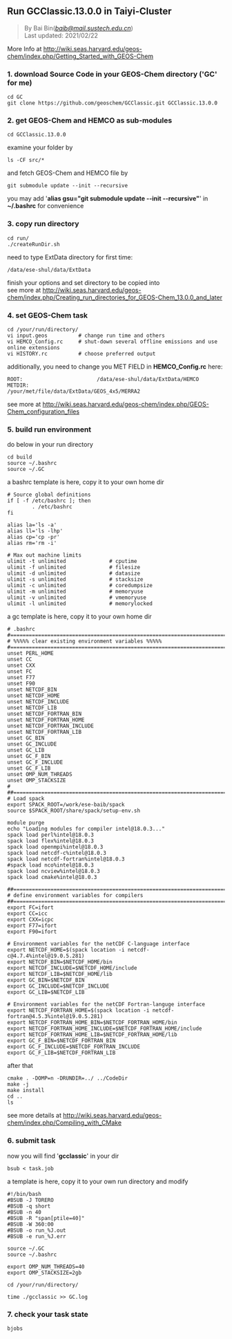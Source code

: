 ## Run GCClassic.13.0.0 in Taiyi-Cluster
> By Bai Bin(*baib@mail.sustech.edu.cn*)\
> Last updated: 2021/02/22

More Info at http://wiki.seas.harvard.edu/geos-chem/index.php/Getting_Started_with_GEOS-Chem

### 1. download Source Code in your GEOS-Chem directory ('GC' for me)
```
cd GC
git clone https://github.com/geoschem/GCClassic.git GCClassic.13.0.0
```
### 2. get GEOS-Chem and HEMCO as sub-modules
```
cd GCClassic.13.0.0
```
examine your folder by
```
ls -CF src/*
```
and fetch GEOS-Chem and HEMCO file by
```
git submodule update --init --recursive
```
you may add '**alias gsu="git submodule update --init --recursive"**' in **~/.bashrc** for convenience
### 3. copy run directory
```
cd run/
./createRunDir.sh
```
need to type ExtData directory for first time:
```
/data/ese-shul/data/ExtData
```
finish your options and set directory to be copied into\
see more at http://wiki.seas.harvard.edu/geos-chem/index.php/Creating_run_directories_for_GEOS-Chem_13.0.0_and_later

### 4. set GEOS-Chem task
```
cd /your/run/directory/
vi input.geos          # change run time and others
vi HEMCO_Config.rc     # shut-down several offline emissions and use online extensions
vi HISTORY.rc          # choose preferred output
```
additionally, you need to change you MET FIELD in **HEMCO_Config.rc** here:
```
ROOT:                        /data/ese-shul/data/ExtData/HEMCO
METDIR:                      /your/met/file/data/ExtData/GEOS_4x5/MERRA2
```
see more at http://wiki.seas.harvard.edu/geos-chem/index.php/GEOS-Chem_configuration_files
### 5. build run environment
do below in your run directory
```
cd build
source ~/.bashrc 
source ~/.GC 
```
a bashrc template is here, copy it to your own home dir
```
# Source global definitions
if [ -f /etc/bashrc ]; then
        . /etc/bashrc
fi

alias la='ls -a'
alias ll='ls -lhp'
alias cp='cp -pr'
alias rm='rm -i'

# Max out machine limits
ulimit -t unlimited              # cputime
ulimit -f unlimited              # filesize
ulimit -d unlimited              # datasize
ulimit -s unlimited              # stacksize
ulimit -c unlimited              # coredumpsize
ulimit -m unlimited              # memoryuse
ulimit -v unlimited              # vmemoryuse
ulimit -l unlimited              # memorylocked
```
a gc template is here, copy it to your own home dir
```
# .bashrc
#==============================================================================
# %%%%% clear existing environment variables %%%%%
#==============================================================================
unset PERL_HOME
unset CC
unset CXX
unset FC
unset F77
unset F90
unset NETCDF_BIN
unset NETCDF_HOME
unset NETCDF_INCLUDE
unset NETCDF_LIB
unset NETCDF_FORTRAN_BIN
unset NETCDF_FORTRAN_HOME
unset NETCDF_FORTRAN_INCLUDE
unset NETCDF_FORTRAN_LIB
unset GC_BIN
unset GC_INCLUDE
unset GC_LIB
unset GC_F_BIN
unset GC_F_INCLUDE
unset GC_F_LIB
unset OMP_NUM_THREADS
unset OMP_STACKSIZE
#
##==============================================================================
# Load spack
export SPACK_ROOT=/work/ese-baib/spack
source $SPACK_ROOT/share/spack/setup-env.sh

module purge
echo "Loading modules for compiler intel@18.0.3..."
spack load perl%intel@18.0.3
spack load flex%intel@18.0.3
spack load openmpi%intel@18.0.3
spack load netcdf-c%intel@18.0.3
spack load netcdf-fortran%intel@18.0.3
#spack load nco%intel@18.0.3
spack load ncview%intel@18.0.3
spack load cmake%intel@18.0.3

##=============================================================================
# define environment variables for compilers
##=============================================================================
export FC=ifort
export CC=icc
export CXX=icpc
export F77=ifort
export F90=ifort

# Environment variables for the netCDF C-language interface
export NETCDF_HOME=$(spack location -i netcdf-c@4.7.4%intel@19.0.5.281)
export NETCDF_BIN=$NETCDF_HOME/bin
export NETCDF_INCLUDE=$NETCDF_HOME/include
export NETCDF_LIB=$NETCDF_HOME/lib
export GC_BIN=$NETCDF_BIN
export GC_INCLUDE=$NETCDF_INCLUDE
export GC_LIB=$NETCDF_LIB

# Environment variables for the netCDF Fortran-languge interface
export NETCDF_FORTRAN_HOME=$(spack location -i netcdf-fortran@4.5.3%intel@19.0.5.281)
export NETCDF_FORTRAN_HOME_BIN=$NETCDF_FORTRAN_HOME/bin
export NETCDF_FORTRAN_HOME_INCLUDE=$NETCDF_FORTRAN_HOME/include
export NETCDF_FORTRAN_HOME_LIB=$NETCDF_FORTRAN_HOME/lib
export GC_F_BIN=$NETCDF_FORTRAN_BIN
export GC_F_INCLUDE=$NETCDF_FORTRAN_INCLUDE
export GC_F_LIB=$NETCDF_FORTRAN_LIB
```
after that
```
cmake . -DOMP=n -DRUNDIR=../ ../CodeDir
make -j
make install
cd ..
ls
```
see more details at http://wiki.seas.harvard.edu/geos-chem/index.php/Compiling_with_CMake

### 6. submit task
now you will find '**gcclassic**' in your dir
```
bsub < task.job
```
a template is here, copy it to your own run directory and modify
```
#!/bin/bash
#BSUB -J TORERO
#BSUB -q short
#BSUB -n 40
#BSUB -R "span[ptile=40]"
#BSUB -W 360:00
#BSUB -o run_%J.out
#BSUB -e run_%J.err

source ~/.GC
source ~/.bashrc

export OMP_NUM_THREADS=40
export OMP_STACKSIZE=2gb

cd /your/run/directory/

time ./gcclassic >> GC.log

```
### 7. check your task state
```
bjobs
```
